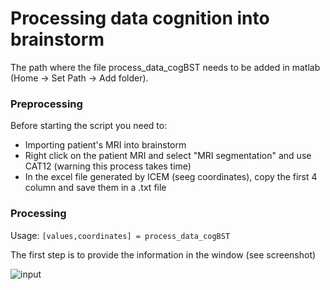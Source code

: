 # Processing data cognition into brainstorm
The path where the file process_data_cogBST needs to be added in matlab (Home -> Set Path -> Add folder).
### Preprocessing
Before starting the script you need to:
  - Importing patient's MRI into brainstorm
  - Right click on the patient MRI and select "MRI segmentation" and use CAT12 (warning this process takes time)
  - In the excel file generated by ICEM (seeg coordinates), copy the first 4 column and save them in a .txt file

### Processing
Usage:
``` [values,coordinates] = process_data_cogBST ``` 

The first step is to provide the information in the window (see screenshot)

![input](/Input.PNG)
